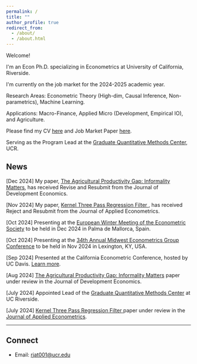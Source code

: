 ```yaml
---
permalink: /
title: ""
author_profile: true
redirect_from: 
  - /about/
  - /about.html
---
```


Welcome!

I'm an Econ Ph.D. specializing in Econometrics at University of California, Riverside.

I'm currently on the job market for the 2024-2025 academic year.

Research Areas: Econometric Theory (High-dim, Causal Inference, Non-parametrics), Machine Learning.

Applications: Macro-Finance, Applied Micro (Development, Empirical IO), and Agriculture.

Please find my CV <a href="http://rajveerjat.github.io/files/resume.pdf" target="_blank" rel="noopener noreferrer">here</a> and Job Market Paper <a href="http://rajveerjat.github.io/files/JMP.pdf" target="_blank" rel="noopener noreferrer">here</a>.

Serving as the Program Lead at the <a href="https://gradquant.ucr.edu/" target="_blank" rel="noopener noreferrer">Graduate Quantitative Methods Center</a>, UCR.

## News
<link rel="stylesheet" href="https://cdnjs.cloudflare.com/ajax/libs/font-awesome/6.0.0-beta3/css/all.min.css">

<!-- Line with three stars -->
<i class="fas fa-star flashing"></i> <i class="fas fa-star flashing"></i>[Dec 2024] My paper, [The Agricultural Productivity Gap: Informality Matters](https://rajveerjat.com/files/APG.pdf), has received Revise and Resubmit from the Journal of Development Economics.

<i class="fas fa-star flashing"></i> <i class="fas fa-star flashing"></i>[Nov 2024] My paper, [Kernel Three Pass Regression Filter ](https://rajveerjat.com/files/Kernel_3PRF.pdf), has received Reject and Resubmit from the Journal of Applied Econometrics.


<!-- Line with three stars -->
<i class="fas fa-star flashing"></i> <i class="fas fa-star flashing"></i>[Oct 2024] Presenting at the [European Winter Meeting of the Econometric Society](https://www.econometricsociety.org/regional-activities/schedule/2024/12/16/2024-European-Winter-Meeting-Palma-de-Majorca-Spain) to be held in Dec 2024 in Palma de Mallorca, Spain.

<i class="fas fa-star flashing"></i> [Oct 2024] Presenting at the [34th Annual Midwest Econometrics Group Conference](https://gatton.uky.edu/meg2024) to be held in Nov 2024 in Lexington, KY, USA.

<i class="fas fa-star flashing"></i> <i class="fas fa-star flashing"></i>[Sep 2024] Presented at the California Econometric Conference, hosted by UC Davis. [Learn more](https://www.gsb.stanford.edu/faculty-research/faculty/conferences/california-econometrics).

<i class="fas fa-star flashing"></i>[Aug 2024] [The Agricultural Productivity Gap: Informality Matters](https://rajveerjat.com/files/APG.pdf) paper under review in the Journal of Development Economics.


<i class="fas fa-star flashing"></i> <i class="fas fa-star flashing"></i>[July 2024] Appointed Lead of the [Graduate Quantitative Methods Center](https://gradquant.ucr.edu/) at UC Riverside.

<i class="fas fa-star flashing"></i>[July 2024] [Kernel Three Pass Regression Filter ](https://rajveerjat.com/files/Kernel_3PRF.pdf) paper under review in the [Journal of Applied Econometrics](https://onlinelibrary.wiley.com/journal/10991255).
<style>
  .flashing {
    animation: flash 1s infinite;
  }
  @keyframes flash {
    0% { opacity: 1; }
    50% { opacity: 0.5; }
    100% { opacity: 1; }
  }
</style>
---

## Connect
- Email: rjat001@ucr.edu 
